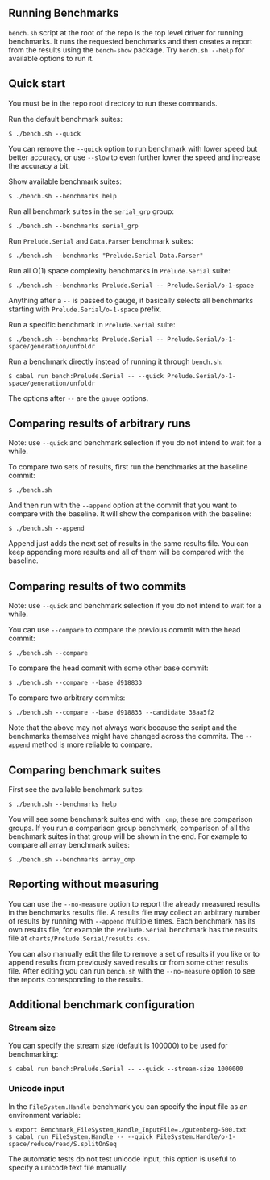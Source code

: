 ## Running Benchmarks

`bench.sh` script at the root of the repo is the top level driver for running
benchmarks. It runs the requested benchmarks and then creates a report from the
results using the `bench-show` package. Try `bench.sh --help` for available
options to run it.

## Quick start

You must be in the repo root directory to run these commands.

Run the default benchmark suites:

```
$ ./bench.sh --quick
```

You can remove the `--quick` option to run benchmark with lower speed but
better accuracy, or use `--slow` to even further lower the speed and increase
the accuracy a bit.

Show available benchmark suites:

```
$ ./bench.sh --benchmarks help
```

Run all benchmark suites in the `serial_grp` group:

```
$ ./bench.sh --benchmarks serial_grp
```

Run `Prelude.Serial` and `Data.Parser` benchmark suites:

```
$ ./bench.sh --benchmarks "Prelude.Serial Data.Parser"
```

Run all O(1) space complexity benchmarks in `Prelude.Serial` suite:

```
$ ./bench.sh --benchmarks Prelude.Serial -- Prelude.Serial/o-1-space
```

Anything after a `--` is passed to gauge, it basically selects all benchmarks
starting with `Prelude.Serial/o-1-space` prefix.

Run a specific benchmark in `Prelude.Serial` suite:

```
$ ./bench.sh --benchmarks Prelude.Serial -- Prelude.Serial/o-1-space/generation/unfoldr
```

Run a benchmark directly instead of running it through `bench.sh`:

```
$ cabal run bench:Prelude.Serial -- --quick Prelude.Serial/o-1-space/generation/unfoldr
```

The options after `--` are the `gauge` options.

## Comparing results of arbitrary runs

Note: use `--quick` and benchmark selection if you do not intend to wait for a
while.

To compare two sets of results, first run the benchmarks at the baseline
commit:

```
$ ./bench.sh
```

And then run with the `--append` option at the commit that you want to compare
with the baseline. It will show the comparison with the baseline:

```
$ ./bench.sh --append
```

Append just adds the next set of results in the same results file. You can keep
appending more results and all of them will be compared with the baseline.

## Comparing results of two commits

Note: use `--quick` and benchmark selection if you do not intend to wait for a
while.

You can use `--compare` to compare the previous commit with the head commit:

```
$ ./bench.sh --compare
```

To compare the head commit with some other base commit:

```
$ ./bench.sh --compare --base d918833
```

To compare two arbitrary commits:

```
$ ./bench.sh --compare --base d918833 --candidate 38aa5f2
```

Note that the above may not always work because the script and the benchmarks
themselves might have changed across the commits. The `--append` method is more
reliable to compare.

## Comparing benchmark suites

First see the available benchmark suites:

```
$ ./bench.sh --benchmarks help
```

You will see some benchmark suites end with `_cmp`, these are comparison
groups. If you run a comparison group benchmark, comparison of all the
benchmark suites in that group will be shown in the end. For example to compare
all array benchmark suites:

```
$ ./bench.sh --benchmarks array_cmp
```

## Reporting without measuring

You can use the `--no-measure` option to report the already measured results in
the benchmarks results file. A results file may collect an arbitrary number of
results by running with `--append` multiple times. Each benchmark has its own
results file, for example the `Prelude.Serial` benchmark has the results file at
`charts/Prelude.Serial/results.csv`.

You can also manually edit the file to remove a set of results if you like or
to append results from previously saved results or from some other results
file. After editing you can run `bench.sh` with the `--no-measure` option to
see the reports corresponding to the results.

## Additional benchmark configuration

### Stream size

You can specify the stream size (default is 100000) to be used for
benchmarking:

```
$ cabal run bench:Prelude.Serial -- --quick --stream-size 1000000
```

### Unicode input

In the `FileSystem.Handle` benchmark you can specify the input file as an
environment variable:

```
$ export Benchmark_FileSystem_Handle_InputFile=./gutenberg-500.txt
$ cabal run FileSystem.Handle -- --quick FileSystem.Handle/o-1-space/reduce/read/S.splitOnSeq
```

The automatic tests do not test unicode input, this option is useful to specify
a unicode text file manually.
